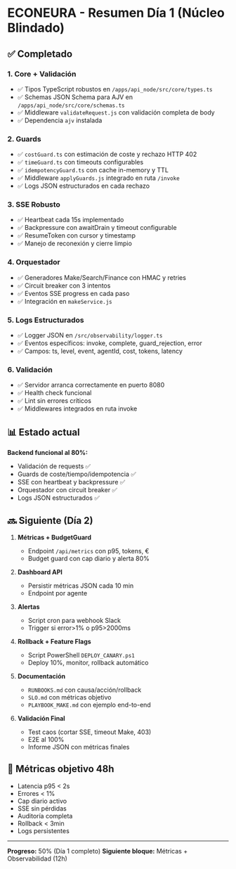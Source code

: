 # ECONEURA - Resumen Día 1 (Núcleo Blindado)

## ✅ Completado

### 1. Core + Validación
- ✅ Tipos TypeScript robustos en `/apps/api_node/src/core/types.ts`
- ✅ Schemas JSON Schema para AJV en `/apps/api_node/src/core/schemas.ts`
- ✅ Middleware `validateRequest.js` con validación completa de body
- ✅ Dependencia `ajv` instalada

### 2. Guards
- ✅ `costGuard.ts` con estimación de coste y rechazo HTTP 402
- ✅ `timeGuard.ts` con timeouts configurables
- ✅ `idempotencyGuard.ts` con cache in-memory y TTL
- ✅ Middleware `applyGuards.js` integrado en ruta `/invoke`
- ✅ Logs JSON estructurados en cada rechazo

### 3. SSE Robusto
- ✅ Heartbeat cada 15s implementado
- ✅ Backpressure con awaitDrain y timeout configurable
- ✅ ResumeToken con cursor y timestamp
- ✅ Manejo de reconexión y cierre limpio

### 4. Orquestador
- ✅ Generadores Make/Search/Finance con HMAC y retries
- ✅ Circuit breaker con 3 intentos
- ✅ Eventos SSE progress en cada paso
- ✅ Integración en `makeService.js`

### 5. Logs Estructurados
- ✅ Logger JSON en `/src/observability/logger.ts`
- ✅ Eventos específicos: invoke, complete, guard_rejection, error
- ✅ Campos: ts, level, event, agentId, cost, tokens, latency

### 6. Validación
- ✅ Servidor arranca correctamente en puerto 8080
- ✅ Health check funcional
- ✅ Lint sin errores críticos
- ✅ Middlewares integrados en ruta invoke

## 📊 Estado actual

**Backend funcional al 80%:**
- Validación de requests ✅
- Guards de coste/tiempo/idempotencia ✅
- SSE con heartbeat y backpressure ✅
- Orquestador con circuit breaker ✅
- Logs JSON estructurados ✅

## 🔜 Siguiente (Día 2)

1. **Métricas + BudgetGuard**
   - Endpoint `/api/metrics` con p95, tokens, €
   - Budget guard con cap diario y alerta 80%

2. **Dashboard API**
   - Persistir métricas JSON cada 10 min
   - Endpoint por agente

3. **Alertas**
   - Script cron para webhook Slack
   - Trigger si error>1% o p95>2000ms

4. **Rollback + Feature Flags**
   - Script PowerShell `DEPLOY_CANARY.ps1`
   - Deploy 10%, monitor, rollback automático

5. **Documentación**
   - `RUNBOOKS.md` con causa/acción/rollback
   - `SLO.md` con métricas objetivo
   - `PLAYBOOK_MAKE.md` con ejemplo end-to-end

6. **Validación Final**
   - Test caos (cortar SSE, timeout Make, 403)
   - E2E al 100%
   - Informe JSON con métricas finales

## 🎯 Métricas objetivo 48h

- Latencia p95 < 2s
- Errores < 1%
- Cap diario activo
- SSE sin pérdidas
- Auditoría completa
- Rollback < 3min
- Logs persistentes

---

**Progreso:** 50% (Día 1 completo)
**Siguiente bloque:** Métricas + Observabilidad (12h)
